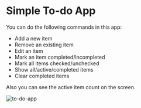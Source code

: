 # Simple To-do App

You can do the following commands in this app:

- Add a new item
- Remove an existing item
- Edit an item
- Mark an item completed/incompleted
- Mark all items checked/unchecked
- Show all/active/completed items
- Clear completed items

Also you can see the active item count on the screen.

![to-do-app](https://i.ibb.co/xMFRGW3/todoapp.png)
